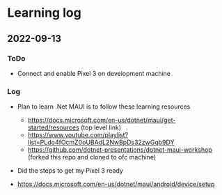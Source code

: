 # Learning log

## 2022-09-13 

### ToDo

- Connect and enable Pixel 3 on development machine


### Log

- Plan to learn .Net MAUI is to follow these learning resources
	- https://docs.microsoft.com/en-us/dotnet/maui/get-started/resources (top level link)
	- https://www.youtube.com/playlist?list=PLdo4fOcmZ0oUBAdL2NwBpDs32zwGqb9DY
	- https://github.com/dotnet-presentations/dotnet-maui-workshop (forked this repo and cloned to ofc machine)
	
	
- Did the steps to get my Pixel 3 ready
- https://docs.microsoft.com/en-us/dotnet/maui/android/device/setup